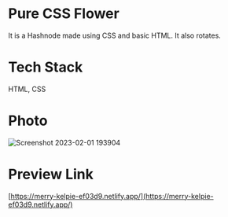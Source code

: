# Pure CSS Flower
It is a Hashnode made using CSS and basic HTML.
It also rotates.

# Tech Stack
HTML, CSS

# Photo
![Screenshot 2023-02-01 193904](https://user-images.githubusercontent.com/90605717/216065587-faf1888a-18ef-458e-90ed-9a091b3e2459.png)

# Preview Link
[https://merry-kelpie-ef03d9.netlify.app/](https://merry-kelpie-ef03d9.netlify.app/)
